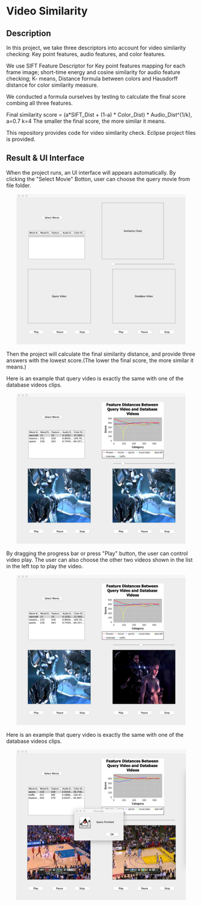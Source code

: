 # Video Similarity
## Description
In this project, we take three descriptors into account for video similarity checking: Key point features, audio features, and color features. 

We use SIFT Feature Descriptor for Key point features mapping for each frame image; short-time energy and cosine similarity for audio feature checking; K- means, Distance formula between colors and Hausdorff distance for color similarity measure.

We conducted a formula ourselves by testing to calculate the final score combing all three features.

Final similarity score = (a*SIFT_Dist + (1-a) * Color_Dist) * Audio_Dist^(1/k), a=0.7 k=4
The smaller the final score, the more similar it means.

This repository provides code for video similarity check. Eclipse project files is provided. 

## Result & UI Interface
When the project runs, an UI interface will appears automatically. By clicking the "Select Movie" Botton, user can choose the query movie from file folder. 

<p align="center">
 <img src="figure/UI_interface.jpg" height="400"/>
</p >

Then the project will calculate the final similarity distance, and provide three answers with the lowest score.(The lower the final score, the more similar it means.)

Here is an example that query video is exactly the same with one of the database videos clips.

<p align="center">
 <img src="figure/exactmatch.jpg" height="400"/>
</p >

By dragging the progress bar or press "Play" button, the user can control video play. The user can also choose the other two videos shown in the list in the left top to play the video.


<p align="center">
 <img src="figure/playmovie.jpg" height="400"/>
</p >

Here is an example that query video is exactly the same with one of the database videos clips.

<p align="center">
 <img src="figure/inexactmatch.jpg" height="400"/>
</p >


